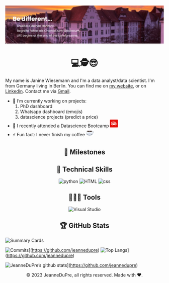 <!-- Add a creative header -->
<!-- [![Header](https://raw.githubusercontent.com/JeanneDuPre/JeanneDuPre/main/header_website.png "Header)](https://jeannedupre.github.io/) -->
<a href="https://jeannedupre.github.io/"><img alt="Header of my website" src="https://raw.githubusercontent.com/JeanneDuPre/JeanneDuPre/main/header_website.png"/></a>


<!-- (https://some-url.dev/) -->


<h1 align="center">💻🕵😎</h1>
My name is Janine Wiesemann and I'm a data analyst/data scientist. I'm from Germany living in Berlin. You can find me on <a href="https://jeannedupre.github.io/">my website</a>, or on <a href="https://www.linkedin.com/in/janine-wiesemann-jeannedupre/">Linkedin</a>. Contact me via <a href="mailto:jwiesema@gmail.com">Gmail</a>. 
    
- 🔭 I’m currently working on projects: 
    1. PhD dashboard
    2. Whatsapp dashboard (emojis)
    3. datascience projects (predict a price)
    <!-- - I'm exploring: -->
    <!-- add an emoji -->
    <!-- <img alt="streamlit" src="">
    <img alt="plotly" src="">
    <img alt="dash" src=""> -->
- 🌱 I recently attended a Datascience Bootcamp <img alt="lewagon" src="https://raw.githubusercontent.com/JeanneDuPre/JeanneDuPre/main/lewagon.png" width="25px">
- ⚡ Fun fact: I never finish my coffee <img alt="coffee" src="https://raw.githubusercontent.com/JeanneDuPre/JeanneDuPre/main/hot-beverage_2615.png" width="25px"/>


<h2 align="center">💪 Milestones</h2>
<!-- Add an emoji -->
<!-- add a clickable list -->
<!-- <p>
  - [ ] task 1
  - [x] task 2
</p> -->

<h2 align="center">🥋 Technical Skills</h2>
<!-- Skills to take from shields.io -->
<p align="center">
    <img alt="python" src="https://img.shields.io/badge/Python-3776AB?style=for-the-badge&logo=python&logoColor=white"/>
    <img alt="HTML" src="https://img.shields.io/badge/HTML5-E34F26?style=for-the-badge&logo=html5&logoColor=white"/>
    <img alt="css" src="https://img.shields.io/badge/CSS3-1572B6?style=for-the-badge&logo=css3&logoColor=white"/>
    <!-- <img alt="javascript" src="https://img.shields.io/badge/JavaScript-323330?style=for-the-badge&logo=javascript&logoColor=F7DF1E"/> -->
    <!-- regex -->
    <!-- SQL -->
<!-- <img alt="PostgreSQL" src="https://img.shields.io/badge/Code-PostgreSQL-informational?style=flat&logo=PostgreSQL&color=336791"/>
<img alt="SQLite" src="https://img.shields.io/badge/Code-SQLite-informational?style?flat&logo=SQLite&color=003B57"/> -->
</p>

<!-- style Bootstrap, style CSS3 -->
<!-- Tools Git, Tools GitHub, Tools github -->
<h2 align="center">👷🏻‍♂️ Tools</h2>
<p align="center">
    <img alt="Visual Studio" src="https://img.shields.io/badge/Visual_Studio_Code-0078D4?style=for-the-badge&logo=visual%20studio%20code&logoColor=white" />
    <!-- <img src="GitHub" src=""/> -->
</p>

<h2 align="center">🏆 GitHub Stats</h2>
<p align="center">

![Summary Cards](http://github-profile-summary-cards.vercel.app/api/cards/profile-details?username=JeanneDuPre&theme=dark)

![Commits](http://github-profile-summary-cards.vercel.app/api/cards/productive-time?username=JeanneDuPre&theme=material_palenight&utcOffset=8)](https://github.com/jeannedupre)
![Top Langs](https://github-readme-stats.vercel.app/api/top-langs/?username=jeannedupre&theme=dark)](https://github.com/jeannedupre)

![JeanneDuPre’s github stats](http://github-profile-summary-cards.vercel.app/api/cards/stats?username=JeanneDuPre&theme=material_palenight)](https://github.com/jeannedupre)
</p>



<!-- ________ -->
<!-- Change the images !!! -->

<!-- <img align="center" alt="summary" src="http://github-profile-summary-cards.vercel.app/api/cards/profile-details?username=JeanneDuPre&layout=compact&theme=cobalt&hide_border=true">

<img align="left" alt="commits" src="http://github-profile-summary-cards.vercel.app/api/cards/productive-time?username=JeanneDuPre&layout=compact&theme=cobalt&hide_border=true"><img align="right" src="https://github-readme-stats.vercel.app/api/top-langs/?username=jeannedupre&layout=compact&theme=cobalt&hide_border=true"/> 

<img align="center" alt="JeanneDuPre's github stats" src="https://github-readme-stats.vercel.app/api?username=jeannedupre&layout=compact&theme=cobalt&hide_border=true"> -->

<!-- add Visitor Count -->
<!-- ![Visitor Count](https://komarev.com/ghpvc/?username=JeanneDuPre&color=green) -->

<!-- ----footer---- -->
<p align="center"> © 2023 JeanneDuPre, all rights reserved. Made with ❤️. </p>
